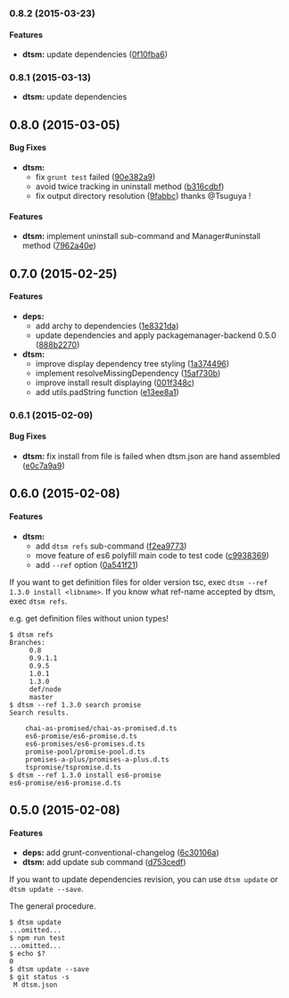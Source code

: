 <a name="0.8.2"></a>
### 0.8.2 (2015-03-23)


#### Features

* **dtsm:** update dependencies ([0f10fba6](https://github.com/vvakame/dtsm/commit/0f10fba676a9cf581125a8508b4853260e6d1c80))


<a name="0.8.1"></a>
### 0.8.1 (2015-03-13)

* **dtsm:** update dependencies

<a name="0.8.0"></a>
## 0.8.0 (2015-03-05)


#### Bug Fixes

* **dtsm:**
  * fix `grunt test` failed ([90e382a9](https://github.com/vvakame/dtsm/commit/90e382a9da822da54c034097d43f29251a058871))
  * avoid twice tracking in uninstall method ([b316cdbf](https://github.com/vvakame/dtsm/commit/b316cdbfe18edc5508aa45260fcff418681f9183))
  * fix output directory resolution ([9fabbc](https://github.com/vvakame/dtsm/commit/9fabbc071dccf4b8263dfa48db036dcedf49d766)) thanks @Tsuguya !

#### Features

* **dtsm:** implement uninstall sub-command and Manager#uninstall method ([7962a40e](https://github.com/vvakame/dtsm/commit/7962a40e0dd06c272f3a902d7206d7f320b856af))


<a name="0.7.0"></a>
## 0.7.0 (2015-02-25)


#### Features

* **deps:**
  * add archy to dependencies ([1e8321da](https://github.com/vvakame/dtsm/commit/1e8321da5eefe8c6616390c61d342fb0b0193a81))
  * update dependencies and apply packagemanager-backend 0.5.0 ([888b2270](https://github.com/vvakame/dtsm/commit/888b227080acaa761458d701d2ec1c4cf50d92a6))
* **dtsm:**
  * improve display dependency tree styling ([1a374496](https://github.com/vvakame/dtsm/commit/1a37449609bf7537e46fa472f16d385ffb8ef593))
  * implement resolveMissingDependency ([15af730b](https://github.com/vvakame/dtsm/commit/15af730b99457d9ba39584851c8917c3c515e8bf))
  * improve install result displaying ([001f348c](https://github.com/vvakame/dtsm/commit/001f348c700f6b6bee928eb2bb1913092590a057))
  * add utils.padString function ([e13ee8a1](https://github.com/vvakame/dtsm/commit/e13ee8a19b3154f5ceba7f1ffc4ef8a89af86857))


<a name="0.6.1"></a>
### 0.6.1 (2015-02-09)


#### Bug Fixes

* **dtsm:** fix install from file is failed when dtsm.json are hand assembled ([e0c7a9a9](https://github.com/vvakame/dtsm/commit/e0c7a9a98f7f3cc2b83462796242a8aa3f03d1f4))


<a name="0.6.0"></a>
## 0.6.0 (2015-02-08)


#### Features

* **dtsm:**
  * add `dtsm refs` sub-command ([f2ea9773](https://github.com/vvakame/dtsm/commit/f2ea9773897e0430049dd77ab44db2f27c71e835))
  * move feature of es6 polyfill main code to test code ([c9938369](https://github.com/vvakame/dtsm/commit/c99383697f10a8288aa87cdf9dde8640d09ce4ed))
  * add `--ref` option ([0a541f21](https://github.com/vvakame/dtsm/commit/0a541f21ce9ac9e0e50115e37898d347460a2e87))

If you want to get definition files for older version tsc, exec `dtsm --ref 1.3.0 install <libname>`.
If you know what ref-name accepted by dtsm, exec `dtsm refs`.

e.g. get definition files without union types!

```
$ dtsm refs
Branches:
	 0.8
	 0.9.1.1
	 0.9.5
	 1.0.1
	 1.3.0
	 def/node
	 master
$ dtsm --ref 1.3.0 search promise
Search results.

	chai-as-promised/chai-as-promised.d.ts
	es6-promise/es6-promise.d.ts
	es6-promises/es6-promises.d.ts
	promise-pool/promise-pool.d.ts
	promises-a-plus/promises-a-plus.d.ts
	tspromise/tspromise.d.ts
$ dtsm --ref 1.3.0 install es6-promise
es6-promise/es6-promise.d.ts
```

<a name="0.5.0"></a>
## 0.5.0 (2015-02-08)


#### Features

* **deps:** add grunt-conventional-changelog ([6c30106a](https://github.com/vvakame/dtsm/commit/6c30106a3aa7d86e167fc4609e80288f359c87c9))
* **dtsm:** add update sub command ([d753cedf](https://github.com/vvakame/dtsm/commit/d753cedfbb92bfcaa17c38947d1bda8fbb88134c))

If you want to update dependencies revision, you can use `dtsm update` or `dtsm update --save`.

The general procedure.

```
$ dtsm update
...omitted...
$ npm run test
...omitted...
$ echo $?
0
$ dtsm update --save
$ git status -s
 M dtsm.json
```
